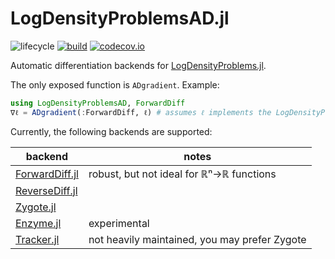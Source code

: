 # LogDensityProblemsAD.jl

![lifecycle](https://img.shields.io/badge/lifecycle-maturing-blue.svg)
[![build](https://github.com/tpapp/LogDensityProblemsAD.jl/workflows/CI/badge.svg)](https://github.com/tpapp/LogDensityProblemsAD.jl/actions?query=workflow%3ACI)
[![codecov.io](http://codecov.io/github/tpapp/LogDensityProblemsAD.jl/coverage.svg?branch=master)](http://codecov.io/github/tpapp/LogDensityProblemsAD.jl?branch=master)

<!-- Documentation -- uncomment or delete as needed -->
<!--
[![Documentation](https://img.shields.io/badge/docs-stable-blue.svg)](https://tpapp.github.io/LogDensityProblemsAD.jl/stable)
[![Documentation](https://img.shields.io/badge/docs-master-blue.svg)](https://tpapp.github.io/LogDensityProblemsAD.jl/dev)
-->

Automatic differentiation backends for [LogDensityProblems.jl](https://github.com/tpapp/LogDensityProblems.jl).

The only exposed function is `ADgradient`. Example:

```julia
using LogDensityProblemsAD, ForwardDiff
∇ℓ = ADgradient(:ForwardDiff, ℓ) # assumes ℓ implements the LogDensityProblems interface
```

Currently, the following backends are supported:

| backend                                                       | notes                                         |
|---------------------------------------------------------------|-----------------------------------------------|
| [ForwardDiff.jl](https://github.com/JuliaDiff/ForwardDiff.jl) | robust, but not ideal for ℝⁿ→ℝ functions      |
| [ReverseDiff.jl](https://github.com/JuliaDiff/ReverseDiff.jl) |                                               |
| [Zygote.jl](https://fluxml.ai/Zygote.jl/latest/)              |                                               |
| [Enzyme.jl](https://enzyme.mit.edu/julia/)                    | experimental                                  |
| [Tracker.jl](https://github.com/FluxML/Tracker.jl)            | not heavily maintained, you may prefer Zygote |

